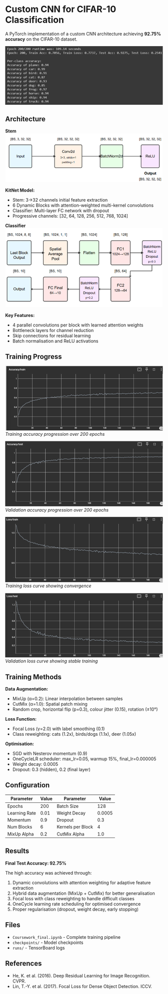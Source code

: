 # Custom CNN for CIFAR-10 Classification
A PyTorch implementation of a custom CNN architecture achieving **92.75% accuracy** on the CIFAR-10 dataset.

![Final Accuracy](imgs/final_acc.png)

## Architecture

**Stem**
![Model Stem](imgs/stem.png)

**KitNet Model:**
- Stem: 3→32 channels initial feature extraction
- 6 Dynamic Blocks with attention-weighted multi-kernel convolutions
- Classifier: Multi-layer FC network with dropout
- Progressive channels: [32, 64, 128, 256, 512, 768, 1024]

**Classifier**
![Classifier Architecture](imgs/classifier.png)

**Key Features:**
- 4 parallel convolutions per block with learned attention weights
- Bottleneck layers for channel reduction
- Skip connections for residual learning
- Batch normalisation and ReLU activations

## Training Progress

![Training Accuracy](imgs/acc_train.png)
*Training accuracy progression over 200 epochs*

![Test Accuracy](imgs/acc_test.png)
*Validation accuracy progression over 200 epochs*

![Training Loss](imgs/loss_train.png)
*Training loss curve showing convergence*

![Test Loss](imgs/loss_test.png)
*Validation loss curve showing stable training*

## Training Methods

**Data Augmentation:**
- MixUp (α=0.2): Linear interpolation between samples
- CutMix (α=1.0): Spatial patch mixing
- Random crop, horizontal flip (p=0.3), colour jitter (0.15), rotation (±10°)

**Loss Function:**
- Focal Loss (γ=2.0) with label smoothing (0.1)
- Class reweighting: cats (1.2x), birds/dogs (1.1x), deer (1.05x)

**Optimisation:**
- SGD with Nesterov momentum (0.9)
- OneCycleLR scheduler: max_lr=0.05, warmup 15%, final_lr=0.000005
- Weight decay: 0.0005
- Dropout: 0.3 (hidden), 0.2 (final layer)

## Configuration
| Parameter | Value | Parameter | Value |
|-----------|-------|-----------|-------|
| Epochs | 200 | Batch Size | 128 |
| Learning Rate | 0.01 | Weight Decay | 0.0005 |
| Momentum | 0.9 | Dropout | 0.3 |
| Num Blocks | 6 | Kernels per Block | 4 |
| MixUp Alpha | 0.2 | CutMix Alpha | 1.0 |

## Results
**Final Test Accuracy: 92.75%**

The high accuracy was achieved through:
1. Dynamic convolutions with attention weighting for adaptive feature extraction
2. Hybrid data augmentation (MixUp + CutMix) for better generalisation
3. Focal loss with class reweighting to handle difficult classes
4. OneCycle learning rate scheduling for optimised convergence
5. Proper regularisation (dropout, weight decay, early stopping)

## Files
- `Coursework_final.ipynb` - Complete training pipeline
- `checkpoints/` - Model checkpoints
- `runs/` - TensorBoard logs

## References
- He, K. et al. (2016). Deep Residual Learning for Image Recognition. CVPR.
- Lin, T.-Y. et al. (2017). Focal Loss for Dense Object Detection. ICCV.
